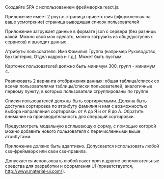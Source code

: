Создайте SPA с использованием фреймворка react.js. 

Приложение имеет 2 роута: 
страница приветствия (оформленная на ваше усмотрение)
страница выводящая список пользователей

Приложение загружает данные в формате json с сервера (без разницы какой. Можно свой мок сделать, можно загрузить из общедоступных сервисов) и выводит данные.

Атрибуты пользователя:
Имя
Фамилия
Группа (например Руководство, Бухгалтерия, Отдел кадров и т.д.). Может быть пустым.

Карточек пользователей должно быть минимум 300, групп - минимум 4.

Реализовать 2 варианта отображения данных:
общая таблица/список со всеми пользователями
таблицы/списки пользователей, аналогичные первому пункту, в которых пользователи сгруппированы по группе

Списки пользователей должны быть сортируемыми. Должна быть доступна сортировка по атрибуту фамилия и имя с возможностью выбора направления сортировки: от А до Я и от Я до А. Обратить внимание на производительность для операций сортировки.

Предусмотреть модальную всплывающую форму, с помощью которой можно добавить нового пользователя с перечисленными выше атрибутами.

Приложение должно быть адаптивно. Допускается использовать любой css-фреймворк или свои css-правила. 

Допускается использовать любой пакет npm и другие вспомогательные средства для разработки и оформления UI (приветствуется, http://www.material-ui.com/).
